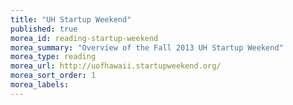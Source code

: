 ```yaml
---
title: "UH Startup Weekend"
published: true
morea_id: reading-startup-weekend
morea_summary: "Overview of the Fall 2013 UH Startup Weekend"
morea_type: reading
morea_url: http://uofhawaii.startupweekend.org/
morea_sort_order: 1
morea_labels:
---
```



